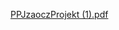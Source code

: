 [PPJzaoczProjekt (1).pdf](https://github.com/andomedamoon/PPJ/files/11506270/PPJzaoczProjekt.1.pdf)
